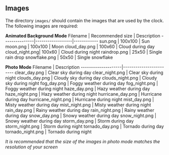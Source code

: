 ## Images

The directory `images/` should contain the images that are used by the clock.
The following images are required:

**Animated Background Mode**
Filename       | Recommended size | Description
---------------|------------------|------------
sun.png        | 100x100          | Sun
moon.png       | 100x100          | Moon
cloud_day.png  | 100x60           | Cloud during day
cloud_night.png| 100x60           | Cloud during night
raindrop.png   | 25x50            | Single rain drop
snowflake.png  | 50x50            | Single snowflake

**Photo Mode**
Filename            | Description
--------------------|------------------------
clear_day.png       | Clear sky during day
clear_night.png     | Clear sky during night
clouds_day.png      | Cloudy sky during day
clouds_night.png    | Cloudy sky during night
fog_day.png         | Foggy weather during day
fog_night.png       | Foggy weather during night
haze_day.png        | Hazy weather during day
haze_night.png      | Hazy weather during night
hurricane_day.png   | Hurricane during day
hurricane_night.png | Hurricane during night
mist_day.png        | Misty weather during day
mist_night.png      | Misty weather during night
rain_day.png        | Rainy weather during day
rain_night.png      | Rainy weather during day
snow_day.png        | Snowy weather during day
snow_night.png      | Snowy weather during day
storm_day.png       | Storm during day
storm_night.png     | Storm during night
tornado_day.png     | Tornado during day
tornado_night.png   | Tornado during night

_It is recommended that the size of the images in photo mode matches the resolution of your screen_
